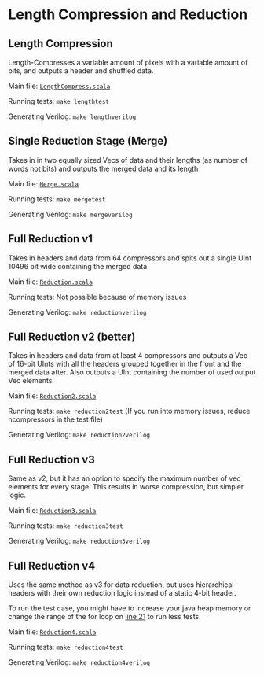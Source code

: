 # Length Compression and Reduction

## Length Compression

Length-Compresses a variable amount of pixels with a variable amount of bits, and outputs a header and shuffled data.

Main file: [`LengthCompress.scala`](src/main/scala/lcomp/LengthCompress.scala)

Running tests: `make lengthtest`

Generating Verilog: `make lengthverilog`

## Single Reduction Stage (Merge)

Takes in in two equally sized Vecs of data and their lengths (as number of words not bits) and outputs the merged data and its length

Main file: [`Merge.scala`](src/main/scala/lcomp/Merge.scala)

Running tests: `make mergetest`

Generating Verilog: `make mergeverilog`

## Full Reduction v1

Takes in headers and data from 64 compressors and spits out a single UInt 10496 bit wide containing the merged data

Main file: [`Reduction.scala`](src/main/scala/lcomp/Reduction.scala)

Running tests: Not possible because of memory issues

Generating Verilog: `make reductionverilog`

## Full Reduction v2 (better)

Takes in headers and data from at least 4 compressors and outputs a Vec of 16-bit UInts with all the headers grouped together in the front and the merged data after. Also outputs a UInt containing the number of used output Vec elements.

Main file: [`Reduction2.scala`](src/main/scala/lcomp/Reduction2.scala)

Running tests: `make reduction2test` (If you run into memory issues, reduce ncompressors in the test file)

Generating Verilog: `make reduction2verilog`

## Full Reduction v3

Same as v2, but it has an option to specify the maximum number of vec elements for every stage. This results in worse compression, but simpler logic.

Main file: [`Reduction3.scala`](src/main/scala/lcomp/Reduction3.scala)

Running tests: `make reduction3test`

Generating Verilog: `make reduction3verilog`

## Full Reduction v4

Uses the same method as v3 for data reduction, but uses hierarchical headers with their own reduction logic instead of a static 4-bit header.

To run the test case, you might have to increase your java heap memory or change the range of the for loop on [line 21](src/test/scala/lcomp/Reduction4Test.scala) to run less tests.

Main file: [`Reduction4.scala`](src/main/scala/lcomp/Reduction4.scala)

Running tests: `make reduction4test`

Generating Verilog: `make reduction4verilog`